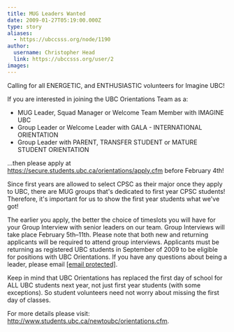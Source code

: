 ```yaml
---
title: MUG Leaders Wanted 
date: 2009-01-27T05:19:00.000Z
type: story
aliases:
  - https://ubccsss.org/node/1190
author:
  username: Christopher Head
  link: https://ubccsss.org/user/2
images:
---
```


<div class="field field-name-body field-type-text-with-summary field-label-hidden"><div class="field-items"><div class="field-item even"><p>Calling for all ENERGETIC, and ENTHUSIASTIC volunteers for Imagine UBC!</p>
<p>If you are interested in joining the UBC Orientations Team as a:</p>
<ul>
<li>MUG Leader, Squad Manager or Welcome Team Member with IMAGINE UBC</li>
<li>Group Leader or Welcome Leader with GALA - INTERNATIONAL ORIENTATION</li>
<li>Group Leader with PARENT, TRANSFER STUDENT or MATURE STUDENT ORIENTATION</li>
</ul>
<p>&#x2026;then please apply at <a href="https://secure.students.ubc.ca/orientations/apply.cfm">https://secure.students.ubc.ca/orientations/apply.cfm</a> before February 4th!</p>
<p>Since first years are allowed to select CPSC as their major once they apply to UBC, there are MUG groups that&apos;s dedicated to first year CPSC students! Therefore, it&apos;s important for us to show the first year students what we&apos;ve got!</p>
<p>The earlier you apply, the better the choice of timeslots you will have for your Group Interview with senior leaders on our team. Group Interviews will take place February 5th&#x2013;11th. Please note that both new and returning applicants will be required to attend group interviews. Applicants must be returning as registered UBC students in September of 2009 to be eligible for positions with UBC Orientations. If you have any questions about being a leader, please email <a href="/cdn-cgi/l/email-protection#8ee7e3efe9e7e0eba0e7e0e8e1cefbeceda0edef"><span class="__cf_email__" data-cfemail="40292d2127292e256e292e262f003522236e2321">[email&#xA0;protected]</span></a>.</p>
<p>Keep in mind that UBC Orientations has replaced the first day of school for ALL UBC students next year, not just first year students (with some exceptions). So student volunteers need not worry about missing the first day of classes.</p>
<p>For more details please visit: <a href="http://www.students.ubc.ca/newtoubc/orientations.cfm">http://www.students.ubc.ca/newtoubc/orientations.cfm</a>.</p>
</div></div></div>    <footer>
          </footer>